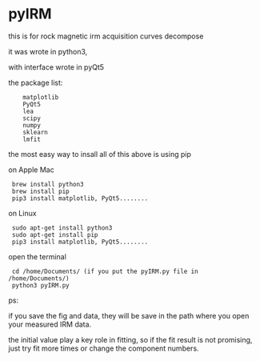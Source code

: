 # pyIRM
this is for rock magnetic irm acquisition curves decompose

it was wrote in python3, 

with interface wrote in pyQt5

the package list:

        matplotlib
        PyQt5
        lea
        scipy
        numpy
        sklearn
        lmfit

the most easy way to insall all of this above is using pip

on Apple Mac

     brew install python3
     brew install pip
     pip3 install matplotlib, PyQt5........
     
on Linux 

     sudo apt-get install python3
     sudo apt-get install pip
     pip3 install matplotlib, PyQt5........
    
open the terminal

     cd /home/Documents/ (if you put the pyIRM.py file in /home/Documents/)
     python3 pyIRM.py
     
ps: 

if you save the fig and data, they will be save in the path where you open your measured IRM data.

the initial value play a key role in fitting, so if the fit result is not promising, just try fit more times or change the component numbers.

